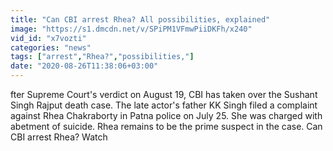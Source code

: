 ```yaml
---
title: "Can CBI arrest Rhea? All possibilities, explained"
image: "https://s1.dmcdn.net/v/SPiPM1VFmwPiiDKFh/x240"
vid_id: "x7vozti"
categories: "news"
tags: ["arrest","Rhea?","possibilities,"]
date: "2020-08-26T11:38:06+03:00"
---
```

fter Supreme Court's verdict on August 19, CBI has taken over the Sushant Singh Rajput death case. The late actor's father KK Singh filed a complaint against Rhea Chakraborty in Patna police on July 25. She was charged with abetment of suicide. Rhea remains to be the prime suspect in the case. Can CBI arrest Rhea? Watch
